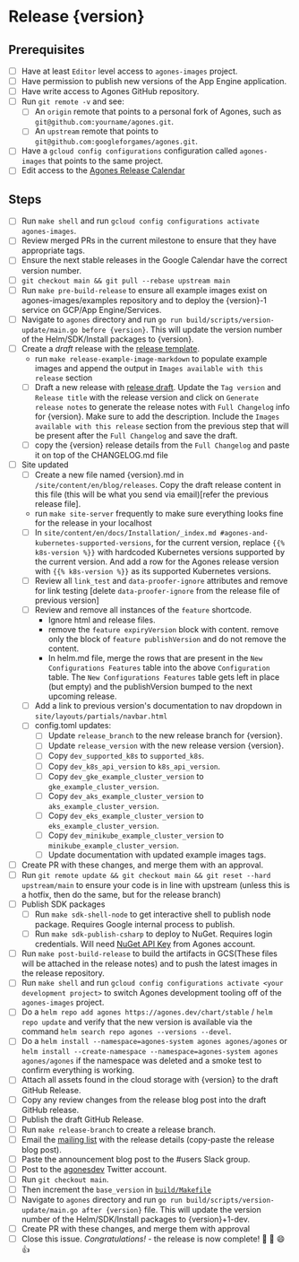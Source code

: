 # Release {version}

<!--
This is the release issue template. Make a copy of the markdown in this page
and copy it into a release issue. Fill in relevant values, found inside {}

*** VERSION SHOULD BE IN THE FORMAT OF 1.x.x NOT v1.x.x ***
!-->

## Prerequisites

- [ ] Have at least `Editor` level access to `agones-images` project.
- [ ] Have permission to publish new versions of the App Engine application.
- [ ] Have write access to Agones GitHub repository.
- [ ] Run `git remote -v` and see:
  - [ ] An `origin` remote that points to a personal fork of Agones, such as `git@github.com:yourname/agones.git`.
  - [ ] An `upstream` remote that points to `git@github.com:googleforgames/agones.git`.
- [ ] Have a `gcloud config configurations` configuration called `agones-images` that points to the same project.
- [ ] Edit access to the [Agones Release Calendar](https://calendar.google.com/calendar/u/0?cid=Z29vZ2xlLmNvbV84MjhuOGYxOGhmYnRyczR2dTRoMXNrczIxOEBncm91cC5jYWxlbmRhci5nb29nbGUuY29t)

## Steps

- [ ] Run `make shell` and run `gcloud config configurations activate agones-images`.
- [ ] Review merged PRs in the current milestone to ensure that they have appropriate tags.
- [ ] Ensure the next stable releases in the Google Calendar have the correct version number.
- [ ] `git checkout main && git pull --rebase upstream main`
- [ ] Run `make pre-build-release` to ensure all example images exist on agones-images/examples repository and to deploy the {version}-1 service on GCP/App Engine/Services.
- [ ] Navigate to `agones` directory and run `go run build/scripts/version-update/main.go before {version}`. This will update the version number of the Helm/SDK/Install packages to {version}.
- [ ] Create a _draft_ release with the [release template][release-template].
  - run `make release-example-image-markdown` to populate example images and append the output in `Images available with this release` section
  - [ ] Draft a new release with [release draft][release-draft]. Update the `Tag version` and `Release title` with the release version and click on `Generate release notes` to generate the release notes with `Full Changelog` info for {version}. Make sure to add the description. Include the `Images available with this release` section from the previous step that will be present after the `Full Changelog` and save the draft.
  - [ ] copy the {version} release details from the `Full Changelog` and paste it on top of the CHANGELOG.md file
- [ ] Site updated
  - [ ] Create a new file named {version}.md in `/site/content/en/blog/releases`. Copy the draft release content in this file (this will be what you send via email)[refer the previous release file].
  - run `make site-server` frequently to make sure everything looks fine for the release in your localhost
  - [ ] In `site/content/en/docs/Installation/_index.md #agones-and-kubernetes-supported-versions`, for the current version, replace `{{% k8s-version %}}` with hardcoded Kubernetes versions supported by the current version. And add a row for the Agones release version with `{{% k8s-version %}}` as its supported Kubernetes versions.
  - [ ] Review all `link_test` and `data-proofer-ignore` attributes and remove for link testing [delete `data-proofer-ignore` from the release file of previous version]
  - [ ] Review and remove all instances of the `feature` shortcode.
    - Ignore html and release files.
    - remove the `feature expiryVersion` block with content. remove only the block of `feature publishVersion` and do not remove the content.
    - In helm.md file, merge the rows that are present in the `New Configurations Features` table into the above `Configuration` table. The `New Configurations Features` table gets left in place (but empty) and the publishVersion bumped to the next upcoming release.
  - [ ] Add a link to previous version's documentation to nav dropdown in `site/layouts/partials/navbar.html`
  - [ ] config.toml updates:
    - [ ] Update `release_branch` to the new release branch for {version}.
    - [ ] Update `release_version` with the new release version {version}.
    - [ ] Copy `dev_supported_k8s` to `supported_k8s`.
    - [ ] Copy `dev_k8s_api_version` to `k8s_api_version`.
    - [ ] Copy `dev_gke_example_cluster_version` to `gke_example_cluster_version`.
    - [ ] Copy `dev_aks_example_cluster_version` to `aks_example_cluster_version`.
    - [ ] Copy `dev_eks_example_cluster_version` to `eks_example_cluster_version`.
    - [ ] Copy `dev_minikube_example_cluster_version` to `minikube_example_cluster_version`.
    - [ ] Update documentation with updated example images tags.
- [ ] Create PR with these changes, and merge them with an approval.
- [ ] Run `git remote update && git checkout main && git reset --hard upstream/main` to ensure your code is in line
      with upstream (unless this is a hotfix, then do the same, but for the release branch)
- [ ] Publish SDK packages
  - [ ] Run `make sdk-shell-node` to get interactive shell to publish node package. Requires Google internal process
        to publish.
  - [ ] Run `make sdk-publish-csharp` to deploy to NuGet. Requires login credentials.
        Will need [NuGet API Key](https://www.nuget.org/account/apikeys) from Agones account.
- [ ] Run `make post-build-release` to build the artifacts in GCS(These files will be attached in the release notes) and to push the latest images in the release repository.
- [ ] Run `make shell` and run `gcloud config configurations activate <your development project>` to switch Agones
      development tooling off of the `agones-images` project.
- [ ] Do a `helm repo add agones https://agones.dev/chart/stable` / `helm repo update` and verify that the new
      version is available via the command `helm search repo agones --versions --devel`.
- [ ] Do a `helm install --namespace=agones-system agones agones/agones` or `helm install --create-namespace --namespace=agones-system agones agones/agones` if the namespace was deleted and a smoke test to confirm everything is working.
- [ ] Attach all assets found in the cloud storage with {version} to the draft GitHub Release.
- [ ] Copy any review changes from the release blog post into the draft GitHub release.
- [ ] Publish the draft GitHub Release.
- [ ] Run `make release-branch` to create a release branch.
- [ ] Email the [mailing list][list] with the release details (copy-paste the release blog post).
- [ ] Paste the announcement blog post to the #users Slack group.
- [ ] Post to the [agonesdev](https://twitter.com/agonesdev) Twitter account.
- [ ] Run `git checkout main`.
- [ ] Then increment the `base_version` in [`build/Makefile`][build-makefile]
- [ ] Navigate to `agones` directory and run `go run build/scripts/version-update/main.go after {version}` file. This will update the version number of the Helm/SDK/Install packages to {version}+1-dev.
- [ ] Create PR with these changes, and merge them with approval
- [ ] Close this issue. _Congratulations!_ - the release is now complete! :tada: :clap: :smile: :+1:

[list]: https://groups.google.com/forum/#!forum/agones-discuss
[release-template]: https://github.com/googleforgames/agones/blob/main/docs/governance/templates/release.md
[release-draft]: https://github.com/googleforgames/agones/releases
[build-makefile]: https://github.com/googleforgames/agones/blob/main/build/Makefile
